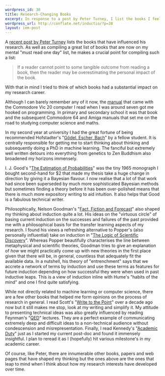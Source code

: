 ```yaml
--- 
wordpress_id: 38
title: Research-Changing Books
excerpt: In response to a post by Peter Turney, I list the books I feel shaped my research career.
wordpress_url: http://conflate.net/inductio/?p=38
layout: iem-post
---
```

A [recent post by Peter Turney][turney] lists the books that have influenced his research. As well as compiling a great list of books that are now on my mental "must read one day" list, he makes a crucial point for compiling such a list:
> If a reader cannot point to some tangible outcome from reading a book, 
> then the reader may be overestimating the personal impact of the book. 

[turney]: http://apperceptual.wordpress.com/2008/05/25/the-book-that-changed-my-life/

With that in mind I tried to think of which books had a substantial impact on my research career.

Although I can barely remember any of it now, the [manual][vic20] that came with the Commodore Vic 20 computer I read when I was around seven got me hooked on programming. In primary and secondary school it was that book and the subsequent Commodore 64 and Amiga manuals that set me on the road to studying computer science and maths.

[vic20]: http://www.geocities.com/rmelick/prg.txt

In my second year at university I had the great fortune of being recommended Hofstadter's "[Gödel, Escher, Bach][geb]" by a fellow student. It is centrally responsible for getting me to start thinking about thinking and subsequently doing a PhD in machine learning. The fanciful but extremely well written detours into everything from genetics to Zen Buddhism also broadened my horizons immensely.

[geb]: http://www.librarything.com/work/5619/book/12512722

I. J. Good's "[The Estimation of Probabilities][good]" was the tiny 1965 monograph I bought second-hand for $2 that made my thesis take a huge change in direction by giving it a Bayesian flavour. I now realise that a lot of that work had since been superseded by much more sophisticated Bayesian methods but sometimes finding a theory before it has been over-polished means that there is much more expository writing to aid intuition. It also helps that Good is a fabulous technical writer. 

[good]: http://www.librarything.com/work/2542774/book/12420041

Philosophically, Nelson Goodman's "[Fact, Fiction and Forecast][fff]" also shaped my thinking about induction quite a lot. His ideas on the "virtuous circle" of basing current induction on the successes and failures of the past provided me with a philosophical basis for the transfer learning aspects of my research. I found his views a refreshing alternative to Popper's (also personally influential) take on induction in "[The Logic of Scientific Discovery][losd]". Whereas Popper beautifully characterises the line between metaphysical and scientific theories, Goodman tries to give an explanation of *how* we might practically come up with new theories in the first place given that there will be, in general, countless that adequately fit the available data. In a nutshell, his theory of "entrenchment" says that we accrete a network of terms by induction and use these terms as features for future induction depending on how successful they were when used in past inductive leaps. This is a view of induction inline with Hume's "habits of the mind" and one I find quite satisfying.

[fff]: http://www.librarything.com/work/70761/book/12419989
[losd]: http://www.librarything.com/work/68144/book/31001290

While not directly related to machine learning or computer science, there are a few other books that helped me form opinions on the process of research in general. I read Scott's "[Write to the Point][wttp]" over a decade ago now but it still makes me stop, look at my writing and simplify it. My attitude to presenting technical ideas was also greatly influenced by reading Feynman's "[QED][]" lectures. They are a perfect example of communicating extremely deep and difficult ideas to a non-technical audience without condescension and misrepresentation. Finally, I read Kennedy's "[Academic Duty][ad]" just as I started my current post-doc and found it immensely insightful. I plan to reread it as I (hopefully) hit various milestone's in my academic career.

[wttp]: http://www.librarything.com/work/1093218/book/31001976
[qed]: http://www.librarything.com/work/27937/book/12512712
[ad]: http://www.librarything.com/work/252530/book/20392830 

Of course, like Peter, there are innumerable other books, papers and web pages that have shaped my thinking but the ones above are the ones that leap to mind when I think about how my research interests have developed over time.
